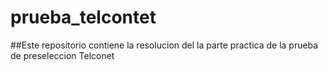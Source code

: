 # prueba_telcontet

##Este repositorio contiene la resolucion del la parte practica de la prueba de preseleccion Telconet
